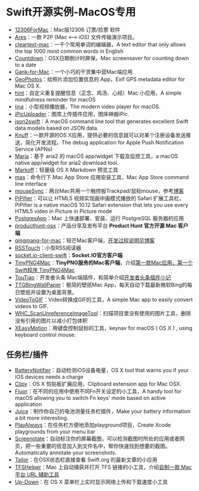 # Swift开源实例-MacOS专用
- [12306ForMac][1]：Mac版12306 订票/捡票 软件
- [Ares][2]：一款 P2P (Mac \<–\> iOS) 文件传输演示项目。
- [cleartext-mac][3]：一千个常用单词的编辑器，A text editor that only allows the top 1000 most common words in English
- [Countdown][4]：OSX日期倒计时屏保，Mac screensaver for counting down to a date
- [Gank-for-Mac][5]：一个小巧的干货集中营Mac端应用
- [GeoPhotos][6]：给照片添加位置信息的 App，Exif GPS metadata editor for Mac OS X.
- [hint][7]：自定义重复提醒信息（正念、鸡汤、心经）Mac 小应用，A simple mindfulness reminder for macOS
- [iina][8]：小型视频播放器，The modern video player for macOS. 
- [iPicUploader][9]：图库上传插件应用，图床神器iPic.
- [json2swift][10]：A macOS command line tool that generates excellent Swift data models based on JSON data.
- [Knuff][11]：一款开源的OS X应用，提供必要的信息就可以对某个注册设备发送推送，简化开发流程。The debug application for Apple Push Notification Service (APNs)
- [Maria][12]：基于 aria2 的 macOS app/widget 下载及监控工具，a macOS native app/widget for aria2 download tool.
- [Markoff][13]：轻量级 OS X Markdown 预览工具
- [mas][14]：命令行下 Mac App Store 应用安装工具，Mac App Store command line interface
- [mouseSync][15]：两台Mac共用一个触控板Trackpad/鼠标mouse，参考[博客][16]
- [PiPifier][17]：可以让 HTML5 视频实现画中画模式播放的 Safari 扩展工具栏，PiPifier is a native macOS 10.12 Safari extension that lets you use every HTML5 video in Picture in Picture mode
- [PostgresApp][18]：Mac 上快速部署、安装、运行 PostgreSQL 服务器的应用
- [producthunt-osx][19]：产品分享及发布平台 **Product Hunt 官方开源 Mac 客户端**
- [qingmang-for-mac][20]：轻芒Mac客户端，[开发过程说明见博客][21]
- [RSSTouch][22]：小型RSS阅读器
- [socket.io-client-swift][23]：**Socket.IO官方客户端**
- [TinyPNG4Mac][24]：**TinyPNG服务的Mac客户端**，介绍[第一款Mac应用，第一个Swift程序 TinyPNG4Mac][25]
- [TouTiao][26]：开发者头条 Mac端插件，和简单介绍[开发者头条插件小记][27]
- [TTGBingWallPaper][28]：极简的壁纸Mac App，每天自动下载最新微软Bing的每日壁纸并设置为桌面背景。
- [VideoToGIF][29]：Video转换成GIF的工具，A simple Mac app to easily convert videos to GIF.
- [WHC\_ScanUnreferenceImageTool][30]：扫描项目里没有使用的图片工具，删除没有引用的图片以减小打包体积
- [XEasyMotion][31]：用键盘控制鼠标的工具，keynav for macOS ( OS X ) , using keyboard control mouse.

## 任务栏/插件
- [BatteryNotifier][32]：自动检测iOS设备电量，OS X tool that warns you if your iOS devices needs a charge
- [Clipy][33]：OS X 剪贴板扩展应用，Clipboard extension app for Mac OSX. 
- [Fluor][34]：在不同的应用中使用不同Fn开关设定的小工具，A handy tool for macOS allowing you to switch Fn keys' mode based on active application
- [Juice][35]：制作你自己的电池测量任务栏插件，Make your battery information a bit more interesting.
- [PlayAlways][36]：在任务栏方便地添加playground项目，Create Xcode playgrounds from your menu bar
- [Screenotate][37]：自动标注你的屏幕截图，可以检测截图时所处的应用或者网页，把一些重要的信息加入到文件名中，帮你快速找到想要的截图。Automatically annotate your screenshots.
- [Tailor][38]：在OSX状态栏直接查看 Swift.org 的最新文章的小应用
- [TFSHelper][39]：Mac 上自动捕获并打开 TFS 链接的小工具，介绍[自制一款 Mac 平台 URL 辅助工具][40]
- [Up-Down][41]：在 OS X 菜单栏上实时显示网络上传和下载速度小工具

[1]:	https://github.com/fancymax/12306ForMac "12306ForMac"
[2]:	https://github.com/indragiek/Ares "Ares"
[3]:	https://github.com/mortenjust/cleartext-mac "cleartext-mac"
[4]:	https://github.com/soffes/Countdown "Countdown"
[5]:	https://github.com/hujiaweibujidao/Gank-for-Mac "Gank-for-Mac"
[6]:	https://github.com/mcxiaoke/GeoPhotos "GeoPhotos"
[7]:	https://github.com/crsmithdev/hint "hint"
[8]:	https://github.com/lhc70000/iina "iina"
[9]:	https://github.com/toolinbox/iPicUploader "iPicUploader"
[10]:	https://github.com/ijoshsmith/json2swift "json2swift"
[11]:	https://github.com/KnuffApp/Knuff "Knuff"
[12]:	https://github.com/ShinCurry/Maria "Maria"
[13]:	https://github.com/thoughtbot/Markoff "Markoff"
[14]:	https://github.com/argon/mas "mas"
[15]:	https://github.com/zhihaozhang/mouseSync "mouseSync"
[16]:	http://zhihaozhang.github.io/2017/09/23/%E8%AE%A9iMac%E4%B8%8EMacBook%E9%AB%98%E6%95%88%E5%8D%8F%E5%90%8C%E5%B7%A5%E4%BD%9C%E2%80%94%E2%80%94mouseSync%E5%BC%80%E5%8F%91%E5%BF%83%E5%BE%97/ "博客"
[17]:	https://github.com/arnoappenzeller/PiPifier "PiPifier"
[18]:	https://github.com/PostgresApp/PostgresApp "PostgresApp"
[19]:	https://github.com/producthunt/producthunt-osx "producthunt-osx"
[20]:	https://github.com/zhihaozhang/qingmang-for-mac "qingmang-for-mac"
[21]:	http://zhihaozhang.github.io/2017/09/26/%E9%9D%92%E8%8A%92%20for%20Mac%E5%AE%A2%E6%88%B7%E7%AB%AF%E5%BC%80%E5%8F%91%E7%AC%94%E8%AE%B0/ "开发过程说明见博客"
[22]:	https://github.com/a-yasui/RSSTouch "RSSTouch"
[23]:	https://github.com/socketio/socket.io-client-swift "socket.io-client-swift"
[24]:	https://github.com/kyleduo/TinyPNG4Mac "TinyPNG4Mac"
[25]:	http://blog.kyleduo.com/2016/07/01/160701-tinypng4mac/
[26]:	https://github.com/judi0713/TouTiao "TouTiao"
[27]:	http://walkginkgo.com/ios/2016/05/04/Toutiao.html
[28]:	https://github.com/zekunyan/TTGBingWallPaper "TTGBingWallPaper"
[29]:	https://github.com/BalestraPatrick/VideoToGIF "VideoToGIF"
[30]:	https://github.com/netyouli/WHC_ScanUnreferenceImageTool "WHC_ScanUnreferenceImageTool"
[31]:	https://github.com/h2ero/XEasyMotion "XEasyMotion"
[32]:	https://github.com/Kalvin126/BatteryNotifier
[33]:	https://github.com/Clipy/Clipy "Clipy"
[34]:	https://github.com/Pyroh/Fluor "Fluor"
[35]:	https://github.com/brianmichel/Juice "Juice"
[36]:	https://github.com/insidegui/PlayAlways "PlayAlways"
[37]:	https://github.com/osnr/Screenotate "Screenotate"
[38]:	https://github.com/kimar/Tailor "Tailor"
[39]:	https://github.com/yulingtianxia/TFSHelper "TFSHelper"
[40]:	http://yulingtianxia.com/blog/2016/02/27/TFSHelper/ "自制一款 Mac 平台 URL 辅助工具"
[41]:	https://github.com/gjiazhe/Up-Down "Up-Down"
